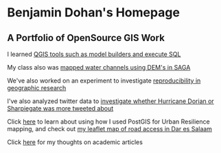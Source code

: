 # Benjamin Dohan's Homepage
## A Portfolio of OpenSource GIS Work


I learned [QGIS tools such as model builders and execute SQL](QGIS.md)

My class also was [mapped water channels using DEM's in SAGA](SAGA.md)

We've also worked on an experiment to investigate [reproducibility in geographic research](Malcomb.md) 

I've also analyzed twitter data to [investigate whether Hurricane Dorian or Sharpiegate was more tweeted about](Twitter.md)

Click [here](PostGIS.md) to learn about using how I used PostGIS for Urban Resilience mapping, and check out [my leaflet map of road access in Dar es Salaam](dsmap/index.html)

Click [here](Academia.md) for my thoughts on academic articles
